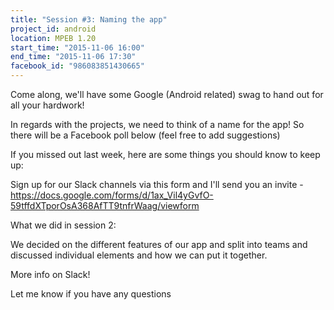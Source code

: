 ```yaml
---
title: "Session #3: Naming the app"
project_id: android
location: MPEB 1.20
start_time: "2015-11-06 16:00"
end_time: "2015-11-06 17:30"
facebook_id: "986083851430665"
---
```


Come along, we'll have some Google (Android related) swag to hand out for all your hardwork!

In regards with the projects, we need to think of a name for the app! So there will be a Facebook poll below (feel free to add suggestions)

If you missed out last week, here are some things you should know to keep up:

Sign up for our Slack channels via this form and I'll send you an invite - <https://docs.google.com/forms/d/1ax_Vil4yGvfO-59tffdXTporOsA368AfTT9tnfrWaag/viewform>

What we did in session 2: 

We decided on the different features of our app and split into teams and discussed individual elements and how we can put it together.

More info on Slack!

Let me know if you have any questions